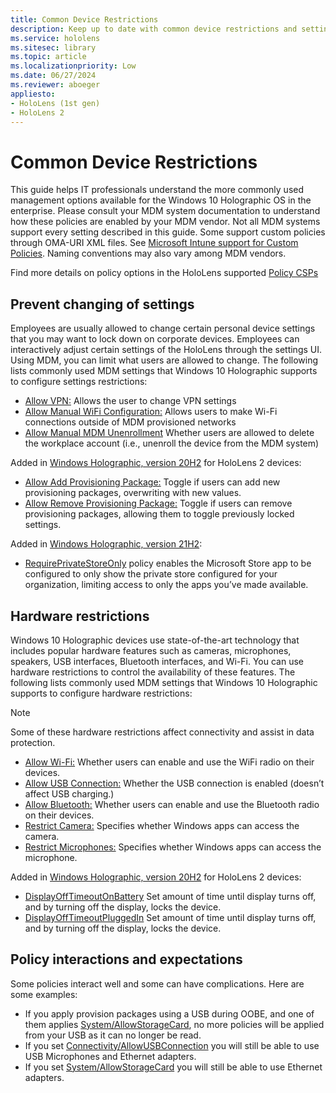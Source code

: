 ```yaml
---
title: Common Device Restrictions
description: Keep up to date with common device restrictions and settings for the HoloLens mixed reality device. 
ms.service: hololens
ms.sitesec: library
ms.topic: article
ms.localizationpriority: Low
ms.date: 06/27/2024
ms.reviewer: aboeger
appliesto:
- HoloLens (1st gen)
- HoloLens 2
---
```


# Common Device Restrictions

This guide helps IT professionals understand the more commonly used management options available for the Windows 10 Holographic OS in the enterprise. Please consult your MDM system documentation to understand how these policies are enabled by your MDM vendor. Not all MDM systems support every setting described in this guide. Some support custom policies through OMA-URI XML files. See [Microsoft Intune support for Custom Policies](/mem/intune/configuration/custom-settings-windows-10). Naming conventions may also vary among MDM vendors.

Find more details on policy options in the HoloLens supported [Policy CSPs](/windows/client-management/mdm/policy-csps-supported-by-hololens2)

## Prevent changing of settings

Employees are usually allowed to change certain personal device settings that you may want to lock down on corporate devices. Employees can interactively adjust certain settings of the HoloLens through the settings UI. Using MDM, you can limit what users are allowed to change.
The following lists commonly used MDM settings that Windows 10 Holographic supports to configure settings restrictions:

- [Allow VPN:](/windows/client-management/mdm/policy-csp-settings#settings-allowvpn) Allows the user to change VPN settings
- [Allow Manual WiFi Configuration:](/windows/client-management/mdm/policy-csp-wifi#wifi-allowmanualwificonfiguration) Allows users to make Wi-Fi connections outside of MDM provisioned networks
- [Allow Manual MDM Unenrollment](/windows/client-management/mdm/policy-csp-experience#experience-allowmanualmdmunenrollment) Whether users are allowed to delete the workplace account (i.e., unenroll the device from the MDM system)

Added in [Windows Holographic, version 20H2](hololens-release-notes-2004.md#windows-holographic-version-20h2) for HoloLens 2 devices:

- [Allow Add Provisioning Package:](/windows/client-management/mdm/policy-csp-security#security-allowaddprovisioningpackage) Toggle if users can add new provisioning packages, overwriting with new values.
- [Allow Remove Provisioning Package:](/windows/client-management/mdm/policy-csp-security#security-allowremoveprovisioningpackage) Toggle if users can remove provisioning packages, allowing them to toggle previously locked settings.

Added in [Windows Holographic, version 21H2](hololens-release-notes.md#windows-holographic-version-21h2):

- [RequirePrivateStoreOnly](/windows/client-management/mdm/policy-csp-applicationmanagement#applicationmanagement-requireprivatestoreonly) policy enables the Microsoft Store app to be configured to only show the private store configured for your organization, limiting access to only the apps you’ve made available.

## Hardware restrictions

Windows 10 Holographic devices use state-of-the-art technology that includes popular hardware features such as cameras, microphones, speakers, USB interfaces, Bluetooth interfaces, and Wi-Fi. You can use hardware restrictions to control the availability of these features.
The following lists commonly used MDM settings that Windows 10 Holographic supports to configure hardware restrictions:

> [!NOTE]
> Some of these hardware restrictions affect connectivity and assist in data protection.

- [Allow Wi-Fi:](/windows/client-management/mdm/policy-csp-wifi#wifi-allowwifi) Whether users can enable and use the WiFi radio on their devices.
- [Allow USB Connection:](/windows/client-management/mdm/policy-csp-connectivity#connectivity-allowusbconnection) Whether the USB connection is enabled (doesn’t affect USB charging.)
- [Allow Bluetooth:](/windows/client-management/mdm/policy-csp-connectivity#connectivity-allowbluetooth) Whether users can enable and use the Bluetooth radio on their devices.
- [Restrict Camera:](/windows/client-management/mdm/policy-csp-privacy#privacy-letappsaccesscamera) Specifies whether Windows apps can access the camera.
- [Restrict Microphones:](/windows/client-management/mdm/policy-csp-privacy#privacy-letappsaccessmicrophone) Specifies whether Windows apps can access the microphone.

Added in [Windows Holographic, version 20H2](hololens-release-notes-2004.md#windows-holographic-version-20h2) for HoloLens 2 devices:

- [DisplayOffTimeoutOnBattery](/windows/client-management/mdm/policy-csp-power#power-displayofftimeoutonbattery) Set amount of time until display turns off, and by turning off the display, locks the device.
- [DisplayOffTimeoutPluggedIn](/windows/client-management/mdm/policy-csp-power#power-displayofftimeoutpluggedin) Set amount of time until display turns off, and by turning off the display, locks the device.

## Policy interactions and expectations

Some policies interact well and some can have complications. Here are some examples:

- If you apply provision packages using a USB during OOBE, and one of them applies [System/AllowStorageCard](/windows/client-management/mdm/policy-csp-system#system-allowstoragecard), no more policies will be applied from your USB as it can no longer be read.
- If you set [Connectivity/AllowUSBConnection](/windows/client-management/mdm/policy-csp-connectivity#connectivity-allowusbconnection) you will still be able to use USB Microphones and Ethernet adapters.
- If you set [System/AllowStorageCard](/windows/client-management/mdm/policy-csp-system#system-allowstoragecard) you will still be able to use Ethernet adapters.
